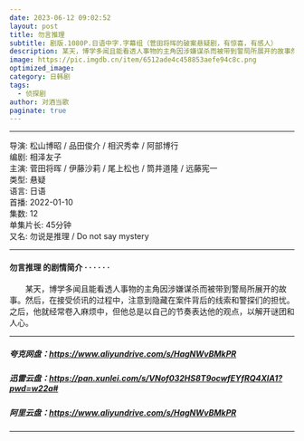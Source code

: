 ```yaml
---
date: 2023-06-12 09:02:52
layout: post
title: 勿言推理
subtitle: 剧版.1080P.日语中字.字幕组（菅田将晖的破案悬疑剧，有惊喜，有感人）
description: 某天，博学多闻且能看透人事物的主角因涉嫌谋杀而被带到警局所展开的故事然后，在接受侦讯的过程中，注意到隐藏在案件背后的线索和警探们的担忧。之后...
image: https://pic.imgdb.cn/item/6512ade4c458853aefe94c8c.png
optimized_image: 
category: 日韩剧
tags:
  - 侦探剧
author: 对酒当歌
paginate: true
---
```


---

导演: 松山博昭 / 品田俊介 / 相沢秀幸 / 阿部博行  
编剧: 相泽友子  
主演: 菅田将晖 / 伊藤沙莉 / 尾上松也 / 筒井道隆 / 远藤宪一  
类型: 悬疑  
语言: 日语  
首播: 2022-01-10  
集数: 12  
单集片长: 45分钟  
又名: 勿说是推理 / Do not say mystery  

---

#### 勿言推理 的剧情简介 · · · · · ·

　　某天，博学多闻且能看透人事物的主角因涉嫌谋杀而被带到警局所展开的故事。然后，在接受侦讯的过程中，注意到隐藏在案件背后的线索和警探们的担忧。之后，他就经常卷入麻烦中，但他总是以自己的节奏表达他的观点，以解开谜团和人心。

---

##### 夸克网盘：<https://www.aliyundrive.com/s/HagNWvBMkPR>

##### 迅雷云盘：<https://pan.xunlei.com/s/VNof032HS8T9ocwfEYfRQ4XlA1?pwd=w22a#>

##### 阿里云盘：<https://www.aliyundrive.com/s/HagNWvBMkPR>

---
